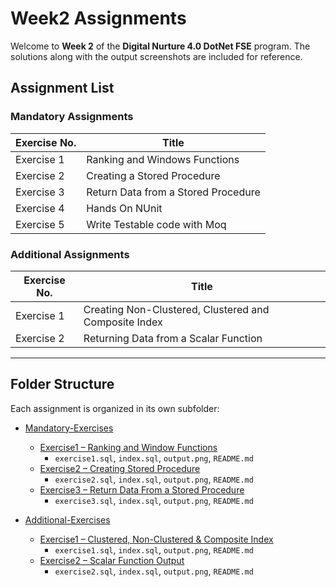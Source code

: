 # Week2 Assignments

Welcome to **Week 2** of the **Digital Nurture 4.0 DotNet FSE** program.
The solutions along with the output screenshots are included for reference.

## Assignment List

### Mandatory Assignments

| Exercise No. | Title                                      |
|--------------|--------------------------------------------|
| Exercise 1   | Ranking and Windows Functions              |
| Exercise 2   | Creating a Stored Procedure                  |
| Exercise 3   | Return Data from a Stored Procedure                             |
| Exercise 4   | Hands On NUnit               | 
| Exercise 5   | Write Testable code with Moq               |


### Additional Assignments
| Exercise No. | Title                                      |
|--------------|--------------------------------------------|
| Exercise 1   | Creating Non-Clustered, Clustered and Composite Index             |
| Exercise 2   | Returning Data from a Scalar Function                  |
---

## Folder Structure

Each assignment is organized in its own subfolder:

* [Mandatory-Exercises](./Mandatory-Exercises)
  * [Exercise1 – Ranking and Window Functions](./Mandatory-Exercises/Exercise1)
    * `exercise1.sql`, `index.sql`, `output.png`, `README.md`  
  * [Exercise2 – Creating Stored Procedure](./Mandatory-Exercises/Exercise2)  
    *  `exercise2.sql`, `index.sql`, `output.png`, `README.md`
  * [Exercise3 – Return Data From a Stored Procedure](./Mandatory-Exercises/Exercise3)  
    *  `exercise3.sql`, `index.sql`, `output.png`, `README.md`

* [Additional-Exercises](./Additional-Exercises)
  * [Exercise1 – Clustered, Non-Clustered & Composite Index](./Additional-Exercises/Exercise1)  
    * `exercise1.sql`, `index.sql`, `output.png`, `README.md`  
  * [Exercise2 – Scalar Function Output](./Additional-Exercises/Exercise2)  
    * `exercise2.sql`, `index.sql`, `output.png`, `README.md`
